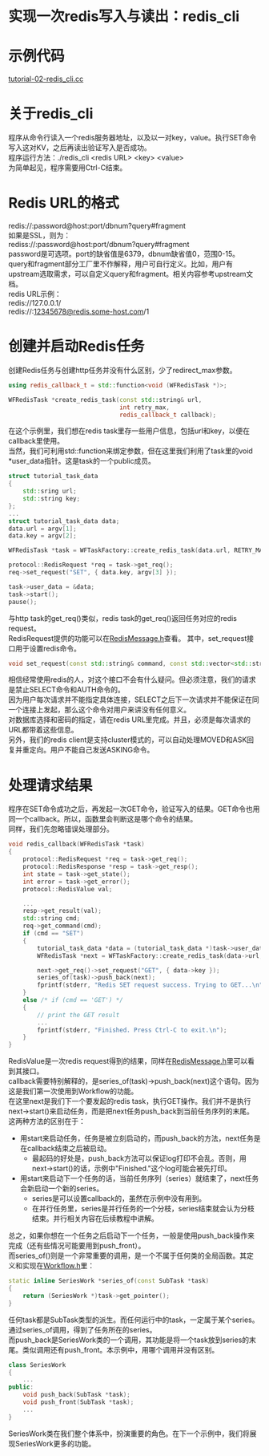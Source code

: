 # 实现一次redis写入与读出：redis_cli
# 示例代码

[tutorial-02-redis_cli.cc](../tutorial/tutorial-02-redis_cli.cc)

# 关于redis_cli

程序从命令行读入一个redis服务器地址，以及以一对key，value。执行SET命令写入这对KV，之后再读出验证写入是否成功。  
程序运行方法：./redis_cli \<redis URL\> \<key\> \<value\>  
为简单起见，程序需要用Ctrl-C结束。

# Redis URL的格式

redis://:password@host:port/dbnum?query#fragment  
如果是SSL，则为：  
rediss://:password@host:port/dbnum?query#fragment  
password是可选项。port的缺省值是6379，dbnum缺省值0，范围0-15。  
query和fragment部分工厂里不作解释，用户可自行定义。比如，用户有upstream选取需求，可以自定义query和fragment。相关内容参考upstream文档。  
redis URL示例：  
redis://127.0.0.1/  
redis://:12345678@redis.some-host.com/1

# 创建并启动Redis任务

创建Redis任务与创建http任务并没有什么区别，少了redirect_max参数。
~~~cpp
using redis_callback_t = std::function<void (WFRedisTask *)>;

WFRedisTask *create_redis_task(const std::string& url,
                               int retry_max,
                               redis_callback_t callback);
~~~
在这个示例里，我们想在redis task里存一些用户信息，包括url和key，以便在callback里使用。  
当然，我们可利用std::function来绑定参数，但在这里我们利用了task里的void *user_data指针。这是task的一个public成员。
~~~cpp
struct tutorial_task_data
{
    std::sring url;
    std::string key;
};
...
struct tutorial_task_data data;
data.url = argv[1];
data.key = argv[2];

WFRedisTask *task = WFTaskFactory::create_redis_task(data.url, RETRY_MAX, redis_callback);

protocol::RedisRequest *req = task->get_req();
req->set_request("SET", { data.key, argv[3] });

task->user_data = &data;
task->start();
pause();
~~~
与http task的get_req()类似，redis task的get_req()返回任务对应的redis request。  
RedisRequest提供的功能可以在[RedisMessage.h](../src/protocol/RedisMessage.h)查看。
其中，set_request接口用于设置redis命令。  
~~~cpp
void set_request(const std::string& command, const std::vector<std::string>& params);
~~~
相信经常使用redis的人，对这个接口不会有什么疑问。但必须注意，我们的请求是禁止SELECT命令和AUTH命令的。  
因为用户每次请求并不能指定具体连接，SELECT之后下一次请求并不能保证在同一个连接上发起，那么这个命令对用户来讲没有任何意义。  
对数据库选择和密码的指定，请在redis URL里完成。并且，必须是每次请求的URL都带着这些信息。  
另外，我们的redis client是支持cluster模式的，可以自动处理MOVED和ASK回复并重定向。用户不能自己发送ASKING命令。  

# 处理请求结果

程序在SET命令成功之后，再发起一次GET命令，验证写入的结果。GET命令也用同一个callback。所以，函数里会判断这是哪个命令的结果。  
同样，我们先忽略错误处理部分。
~~~cpp
void redis_callback(WFRedisTask *task)
{
    protocol::RedisRequest *req = task->get_req();
    protocol::RedisResponse *resp = task->get_resp();
    int state = task->get_state();
    int error = task->get_error();
    protocol::RedisValue val;

    ...
    resp->get_result(val);
    std::string cmd;
    req->get_command(cmd);
    if (cmd == "SET")
    {
        tutorial_task_data *data = (tutorial_task_data *)task->user_data;
        WFRedisTask *next = WFTaskFactory::create_redis_task(data->url, RETRY_MAX, redis_callback);

        next->get_req()->set_request("GET", { data->key });
        series_of(task)->push_back(next);
        fprintf(stderr, "Redis SET request success. Trying to GET...\n");
    }
    else /* if (cmd == 'GET') */
    {
        // print the GET result
        ...
        fprintf(stderr, "Finished. Press Ctrl-C to exit.\n");
    }
}
~~~
RedisValue是一次redis request得到的结果，同样在[RedisMessage.h](../src/protocol/RedisMessage.h)里可以看到其接口。  
callback需要特别解释的，是series_of(task)->push_back(next)这个语句。因为这是我们第一次使用到Workflow的功能。  
在这里next是我们下一个要发起的redis task，执行GET操作。我们并不是执行next->start()来启动任务，而是把next任务push_back到当前任务序列的末尾。  
这两种方法的区别在于：
  * 用start来启动任务，任务是被立刻启动的，而push_back的方法，next任务是在callback结束之后被启动。
    * 最起码的好处是，push_back方法可以保证log打印不会乱。否则，用next->start()的话，示例中"Finished."这个log可能会被先打印。
  * 用start来启动下一个任务的话，当前任务序列（series）就结束了，next任务会新启动一个新的series。
    * series是可以设置callback的，虽然在示例中没有用到。
    * 在并行任务里，series是并行任务的一个分枝，series结束就会认为分枝结束。并行相关内容在后续教程中讲解。

总之，如果你想在一个任务之后启动下一个任务，一般是使用push_back操作来完成（还有些情况可能要用到push_front）。  
而series_of()则是一个非常重要的调用，是一个不属于任何类的全局函数。其定义和实现在[Workflow.h](../src/factory/Workflow.h#L140)里：
~~~cpp
static inline SeriesWork *series_of(const SubTask *task)
{
    return (SeriesWork *)task->get_pointer();
}
~~~
任何task都是SubTask类型的派生。而任何运行中的task，一定属于某个series。通过series_of调用，得到了任务所在的series。  
而push_back是SeriesWork类的一个调用，其功能是将一个task放到series的末尾。类似调用还有push_front。本示例中，用哪个调用并没有区别。
~~~cpp
class SeriesWork
{
    ...
public:
    void push_back(SubTask *task);
    void push_front(SubTask *task);
    ...
}
~~~
SeriesWork类在我们整个体系中，扮演重要的角色。在下一个示例中，我们将展现SeriesWork更多的功能。

